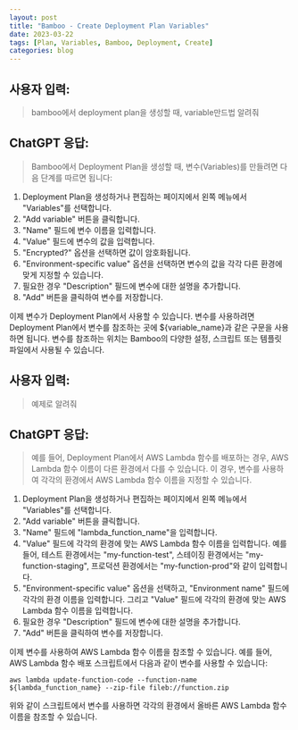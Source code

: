 ```yaml
---
layout: post
title: "Bamboo - Create Deployment Plan Variables"
date: 2023-03-22
tags: [Plan, Variables, Bamboo, Deployment, Create]
categories: blog
---
```


## 사용자 입력:
> bamboo에서 deployment plan을 생성할 때, variable만드법 알려줘

## ChatGPT 응답:
> Bamboo에서 Deployment Plan을 생성할 때, 변수(Variables)를 만들려면 다음 단계를 따르면 됩니다:

1. Deployment Plan을 생성하거나 편집하는 페이지에서 왼쪽 메뉴에서 "Variables"를 선택합니다.
2. "Add variable" 버튼을 클릭합니다.
3. "Name" 필드에 변수 이름을 입력합니다.
4. "Value" 필드에 변수의 값을 입력합니다.
5. "Encrypted?" 옵션을 선택하면 값이 암호화됩니다.
6. "Environment-specific value" 옵션을 선택하면 변수의 값을 각각 다른 환경에 맞게 지정할 수 있습니다.
7. 필요한 경우 "Description" 필드에 변수에 대한 설명을 추가합니다.
8. "Add" 버튼을 클릭하여 변수를 저장합니다.

이제 변수가 Deployment Plan에서 사용할 수 있습니다. 변수를 사용하려면 Deployment Plan에서 변수를 참조하는 곳에 ${variable_name}과 같은 구문을 사용하면 됩니다. 변수를 참조하는 위치는 Bamboo의 다양한 설정, 스크립트 또는 템플릿 파일에서 사용될 수 있습니다.

## 사용자 입력:
> 예제로 알려줘

## ChatGPT 응답:
> 예를 들어, Deployment Plan에서 AWS Lambda 함수를 배포하는 경우, AWS Lambda 함수 이름이 다른 환경에서 다를 수 있습니다. 이 경우, 변수를 사용하여 각각의 환경에서 AWS Lambda 함수 이름을 지정할 수 있습니다.

1. Deployment Plan을 생성하거나 편집하는 페이지에서 왼쪽 메뉴에서 "Variables"를 선택합니다.
2. "Add variable" 버튼을 클릭합니다.
3. "Name" 필드에 "lambda_function_name"을 입력합니다.
4. "Value" 필드에 각각의 환경에 맞는 AWS Lambda 함수 이름을 입력합니다. 예를 들어, 테스트 환경에서는 "my-function-test", 스테이징 환경에서는 "my-function-staging", 프로덕션 환경에서는 "my-function-prod"와 같이 입력합니다.
5. "Environment-specific value" 옵션을 선택하고, "Environment name" 필드에 각각의 환경 이름을 입력합니다. 그리고 "Value" 필드에 각각의 환경에 맞는 AWS Lambda 함수 이름을 입력합니다.
6. 필요한 경우 "Description" 필드에 변수에 대한 설명을 추가합니다.
7. "Add" 버튼을 클릭하여 변수를 저장합니다.

이제 변수를 사용하여 AWS Lambda 함수 이름을 참조할 수 있습니다. 예를 들어, AWS Lambda 함수 배포 스크립트에서 다음과 같이 변수를 사용할 수 있습니다:

```
aws lambda update-function-code --function-name ${lambda_function_name} --zip-file fileb://function.zip
```

위와 같이 스크립트에서 변수를 사용하면 각각의 환경에서 올바른 AWS Lambda 함수 이름을 참조할 수 있습니다.

